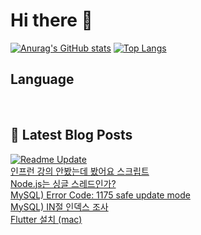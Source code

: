 # Hi there 👋

[![Anurag's GitHub stats](https://github-readme-stats.vercel.app/api?username=fullth)](https://github.com/anuraghazra/github-readme-stats)
[![Top Langs](https://github-readme-stats.vercel.app/api/top-langs/?username=fullth&layout=compact&hide=r,jupyter%20notebook,c%23&exclude_repo=roharui.github.io)](https://github.com/anuraghazra/github-readme-stats)

## Language

<p>
  <img alt="" src= "https://img.shields.io/badge/Node.js-339933?style=flat-square&logo=Node.js&logoColor=green"/>
  <img alt="" src= "https://img.shields.io/badge/TypeScript-black?logo=typescript&logoColor=blue"/>
  <img alt="" src= "https://img.shields.io/badge/JavaScript-F7DF1E?style=flat-square&logo=JavaScript&logoColor=white"/> 
</p>

## 📕 Latest Blog Posts
[![Readme Update](https://github.com/fullth/fullth/actions/workflows/main.yml/badge.svg)](https://github.com/fullth/fullth/actions/workflows/main.yml)</br>
<a href=https://fullth.tistory.com/entry/%EC%9D%B8%ED%94%84%EB%9F%B0-%EA%B0%95%EC%9D%98-%EC%95%88%EB%B4%A4%EB%8A%94%EB%8D%B0-%EB%B4%A4%EC%96%B4%EC%9A%94-%EC%8A%A4%ED%81%AC%EB%A6%BD%ED%8A%B8>인프런 강의 안봤는데 봤어요 스크립트</a></br><a href=https://fullth.tistory.com/entry/Nodejs-Worker-threads>Node.js는 싱글 스레드인가?</a></br><a href=https://fullth.tistory.com/entry/MySQL-Error-Code-1175-safe-update-mode>MySQL) Error Code: 1175 safe update mode</a></br><a href=https://fullth.tistory.com/entry/MySQL-IN%EC%A0%88-%EC%9D%B8%EB%8D%B1%EC%8A%A4-%EC%A1%B0%EC%82%AC>MySQL) IN절 인덱스 조사</a></br><a href=https://fullth.tistory.com/entry/Flutter-%EC%84%A4%EC%B9%98-mac>Flutter 설치 (mac)</a></br>